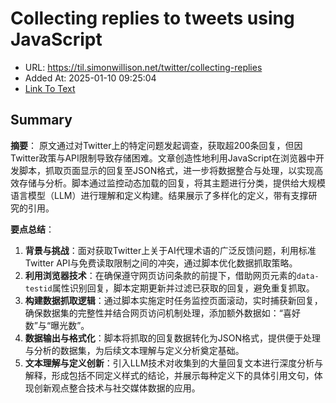 # Collecting replies to tweets using JavaScript
- URL: https://til.simonwillison.net/twitter/collecting-replies
- Added At: 2025-01-10 09:25:04
- [Link To Text](2025-01-10-collecting-replies-to-tweets-using-javascript_raw.md)

## Summary
**摘要**：
原文通过对Twitter上的特定问题发起调查，获取超200条回复，但因Twitter政策与API限制导致存储困难。文章创造性地利用JavaScript在浏览器中开发脚本，抓取页面显示的回复至JSON格式，进一步将数据整合与处理，以实现高效存储与分析。脚本通过监控动态加载的回复，将其主题进行分类，提供给大规模语言模型（LLM）进行理解和定义构建。结果展示了多样化的定义，带有支撑研究的引用。

**要点总结**：
1. **背景与挑战**：面对获取Twitter上关于AI代理术语的广泛反馈问题，利用标准Twitter API与免费读取限制之间的冲突，通过脚本优化数据抓取策略。
2. **利用浏览器技术**：在确保遵守网页访问条款的前提下，借助网页元素的`data-testid`属性识别回复，脚本定期更新并过滤已获取的回复，避免重复抓取。
3. **构建数据抓取逻辑**：通过脚本实施定时任务监控页面滚动，实时捕获新回复，确保数据集的完整性并结合网页访问机制处理，添加额外数据如：“喜好数”与“曝光数”。
4. **数据输出与格式化**：脚本将抓取的回复数据转化为JSON格式，提供便于处理与分析的数据集，为后续文本理解与定义分析奠定基础。
5. **文本理解与定义创新**：引入LLM技术对收集到的大量回复文本进行深度分析与解释，形成包括不同定义样式的结论，并展示每种定义下的具体引用文句，体现创新观点整合技术与社交媒体数据的应用。
